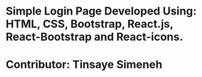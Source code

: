 # Simple Login Page Developed Using: HTML, CSS, Bootstrap, React.js, React-Bootstrap and React-icons.

# Contributor: Tinsaye Simeneh